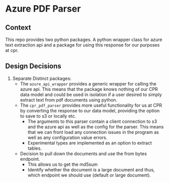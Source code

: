 # Azure PDF Parser 

[//]: # (TODO: Update the reamde)
[//]: # (TODO: Update py2pdf package - DeprecationWarning: PyPDF2 is deprecated. Please move to the pypdf library instead.)
[//]: # (TODO: Tag the dal to a specific version and specify this in poetry.)
[//]: # (TODO: Add detect_and_set_languages to the parser output object in dal.)
[//]: # (TODO: Update the types of text block in dal)
[//]: # (TODO: Split out anything that contains data access lib types into a separate packkage in this repo such that we have azure pdf parser and cpr pdf parser)

## Context 

This repo provides two python packages. A python wrapper class for azure text extraction api and a package for using this response for our purposes at cpr. 


## Design Decisions 

1. Separate Distinct packages: 
    * The `azure_api_wrapper` provides a generic wrapper for calling the azure api. This means that the package knows nothing of our CPR data model and could be used in isolation if a user desired to simply extract text from pdf documents using python.
    * The `cpr_pdf_parser` provides more useful functionality for us at CPR by converting the response to our data model, providing the option to save to s3 or locally etc. 
      * The arguments to this parser contain a client connection to s3 and the azure api as well as the config for the parser. This means that we can front load any connection issues in the program as well as any configuration value errors.
      * Experimental types are implemented as an option to extract tables. 
    * Decision to pull down the documents and use the from bytes endpoint. 
      * This allows us to get the md5sum 
      * Identify whether the document is a large document and thus, which endpoint we should use (default or large document).

        
